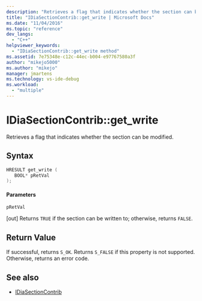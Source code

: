```yaml
---
description: "Retrieves a flag that indicates whether the section can be modified."
title: "IDiaSectionContrib::get_write | Microsoft Docs"
ms.date: "11/04/2016"
ms.topic: "reference"
dev_langs:
  - "C++"
helpviewer_keywords:
  - "IDiaSectionContrib::get_write method"
ms.assetid: 7e75348e-c12c-44ec-b004-e97767580a3f
author: "mikejo5000"
ms.author: "mikejo"
manager: jmartens
ms.technology: vs-ide-debug
ms.workload:
  - "multiple"
---
```

# IDiaSectionContrib::get_write
Retrieves a flag that indicates whether the section can be modified.

## Syntax

```C++
HRESULT get_write ( 
   BOOL* pRetVal
);
```

#### Parameters
 `pRetVal`

[out] Returns `TRUE` if the section can be written to; otherwise, returns `FALSE`.

## Return Value
 If successful, returns `S_OK`. Returns `S_FALSE` if this property is not supported. Otherwise, returns an error code.

## See also
- [IDiaSectionContrib](../../debugger/debug-interface-access/idiasectioncontrib.md)
